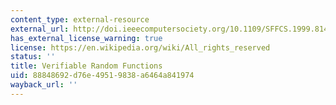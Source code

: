 ```yaml
---
content_type: external-resource
external_url: http://doi.ieeecomputersociety.org/10.1109/SFFCS.1999.814584
has_external_license_warning: true
license: https://en.wikipedia.org/wiki/All_rights_reserved
status: ''
title: Verifiable Random Functions
uid: 88848692-d76e-4951-9838-a6464a841974
wayback_url: ''
---
```

